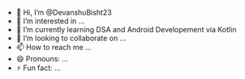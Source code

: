 - 👋 Hi, I’m @DevanshuBisht23
- 👀 I’m interested in ...
- 🌱 I’m currently learning DSA and Android Developement via Kotlin
- 💞️ I’m looking to collaborate on ...
- 📫 How to reach me ...
- 😄 Pronouns: ...
- ⚡ Fun fact: ...

<!---
DevanshuBisht23/DevanshuBisht23 is a ✨ special ✨ repository because its `README.md` (this file) appears on your GitHub profile.
You can click the Preview link to take a look at your changes.
--->

